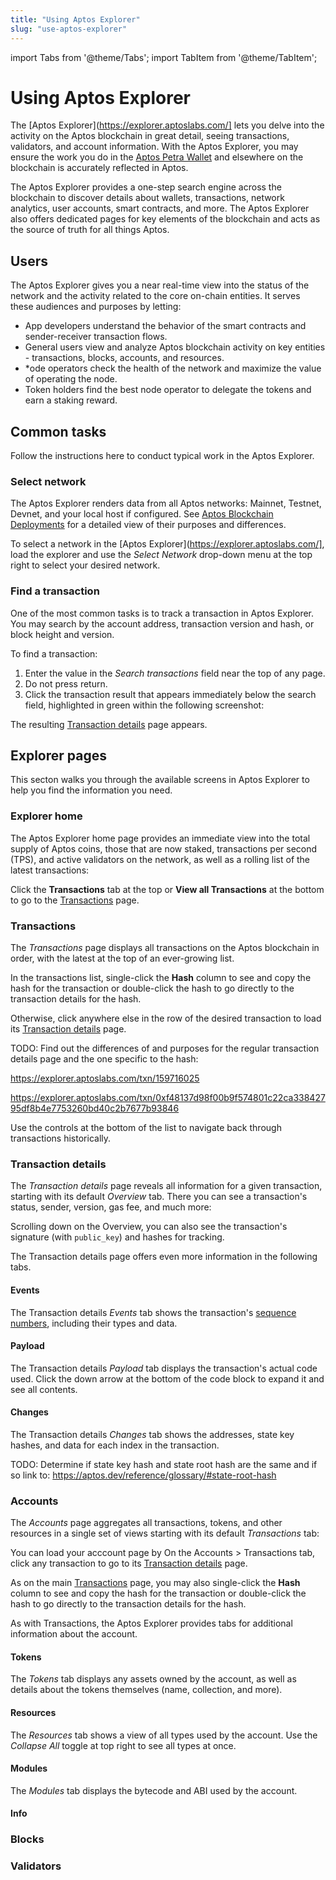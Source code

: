 ```yaml
---
title: "Using Aptos Explorer"
slug: "use-aptos-explorer"
---
```

import Tabs from '@theme/Tabs';
import TabItem from '@theme/TabItem';

# Using Aptos Explorer

The [Aptos Explorer](https://explorer.aptoslabs.com/] lets you delve into the activity on the Aptos blockchain in great detail, seeing transactions, validators, and account information. With the Aptos Explorer, you may ensure the work you do in the [Aptos Petra Wallet](install-petra-wallet.md) and elsewhere on the blockchain is accurately reflected in Aptos.

The Aptos Explorer provides a one-step search engine across the blockchain to discover details about wallets, transactions, network analytics, user accounts, smart contracts, and more. The Aptos Explorer also offers dedicated pages for key elements of the blockchain and acts as the source of truth for all things Aptos.

## Users

The Aptos Explorer gives you a near real-time view into the status of the network and the activity related to the core on-chain entities. It serves these audiences and purposes by letting:

* App developers understand the behavior of the smart contracts and sender-receiver transaction flows.
* General users view and analyze Aptos blockchain activity on key entities - transactions, blocks, accounts, and resources.
* *ode operators check the health of the network and maximize the value of operating the node.
* Token holders find the best node operator to delegate the tokens and earn a staking reward.

## Common tasks

Follow the instructions here to conduct typical work in the Aptos Explorer.

### Select network

The Aptos Explorer renders data from all Aptos networks: Mainnet, Testnet, Devnet, and your local host if configured. See [Aptos Blockchain Deployments](../nodes/aptos-deployments.md) for a detailed view of their purposes and differences.

To select a network in the [Aptos Explorer](https://explorer.aptoslabs.com/], load the explorer and use the *Select Network* drop-down menu at the top right to select your desired network.

### Find a transaction

One of the most common tasks is to track a transaction in Aptos Explorer. You may search by the account address, transaction version and hash, or block height and version.

To find a transaction:

1. Enter the value in the *Search transactions* field near the top of any page.
1. Do not press return.
1. Click the transaction result that appears immediately below the search field, highlighted in green within the following screenshot:
<center>
<ThemedImage
alt="Search Aptos Explorer for a transaction"
sources={{
    light: useBaseUrl('/img/docs/1-explorer-search-txn.png'),
    dark: useBaseUrl('/img/docs/1-explorer-search-txn-dark.png'),
  }}
/>
</center>

The resulting [Transaction details](#transaction-details) page appears.

## Explorer pages

This secton walks you through the available screens in Aptos Explorer to help you find the information you need.

### Explorer home

The Aptos Explorer home page provides an immediate view into the total supply of Aptos coins, those that are now staked, transactions per second (TPS), and active validators on the network, as well as a rolling list of the latest transactions:

<center>
<ThemedImage
alt="Aptos Explorer home page"
sources={{
    light: useBaseUrl('/img/docs/2-explorer-home.png'),
    dark: useBaseUrl('/img/docs/2-explorer-home-dark.png'),
  }}
/>
</center>

Click the **Transactions** tab at the top or  **View all Transactions** at the bottom to go to the [Transactions](#transactions) page.

### Transactions

The *Transactions* page displays all transactions on the Aptos blockchain in order, with the latest at the top of an ever-growing list.

In the transactions list, single-click the **Hash** column to see and copy the hash for the transaction or double-click the hash to go directly to the transaction details for the hash.

<center>
<ThemedImage
alt="Aptos Explorer Transactions page with hash highlighted"
sources={{
    light: useBaseUrl('/img/docs/3-explorer-transactions.png'),
    dark: useBaseUrl('/img/docs/3-explorer-transactions-dark.png'),
  }}
/>
</center>


Otherwise, click anywhere else in the row of the desired transaction to load its [Transaction details](#transaction-details) page.

TODO: Find out the differences of and purposes for the regular transaction details page and the one specific to the hash:

https://explorer.aptoslabs.com/txn/159716025

https://explorer.aptoslabs.com/txn/0xf48137d98f00b9f574801c22ca33842795df8b4e7753260bd40c2b7677b93846

Use the controls at the bottom of the list to navigate back through transactions historically.

### Transaction details

The *Transaction details* page reveals all information for a given transaction, starting with its default *Overview* tab. There you can see a transaction's status, sender, version, gas fee, and much more:

<center>
<ThemedImage
alt="Aptos Explorer Transaction Details tab"
sources={{
    light: useBaseUrl('/img/docs/4-explorer-txn-details.png'),
    dark: useBaseUrl('/img/docs/4-explorer-txn-details-dark.png'),
  }}
/>
</center>


Scrolling down on the Overview, you can also see the transaction's signature (with `public_key`) and hashes for tracking.

The Transaction details page offers even more information in the following tabs.

#### Events

The Transaction details *Events* tab shows the transaction's [sequence numbers](../reference/glossary.md#sequence-number), including their types and data.

#### Payload

The Transaction details *Payload* tab displays the transaction's actual code used. Click the down arrow at the bottom of the code block to expand it and see all contents.

#### Changes

The Transaction details *Changes* tab shows the addresses, state key hashes, and data for each index in the transaction.

TODO: Determine if state key hash and state root hash are the same and if so link to:
https://aptos.dev/reference/glossary/#state-root-hash

### Accounts

The *Accounts* page aggregates all transactions, tokens, and other resources in a single set of views starting with its default *Transactions* tab:

<center>
<ThemedImage
alt="Aptos Explorer Accounts page"
sources={{
    light: useBaseUrl('/img/docs/5-explorer-accounts.png'),
    dark: useBaseUrl('/img/docs/5-explorer-accounts-dark.png'),
  }}
/>
</center>

You can load your acccount page by On the Accounts > Transactions tab, click any transaction to go to its [Transaction details](#transaction-details) page.

As on the main [Transactions](#transactions) page, you may also single-click the **Hash** column to see and copy the hash for the transaction or double-click the hash to go directly to the transaction details for the hash.

As with Transactions, the Aptos Explorer provides tabs for additional information about the account.

#### Tokens

The *Tokens* tab displays any assets owned by the account, as well as details about the tokens themselves (name, collection, and more).

#### Resources

The *Resources* tab shows a view of all types used by the account. Use the *Collapse All* toggle at top right to see all types at once.

#### Modules

The *Modules* tab displays the bytecode and ABI used by the account.

#### Info

### Blocks

### Validators
